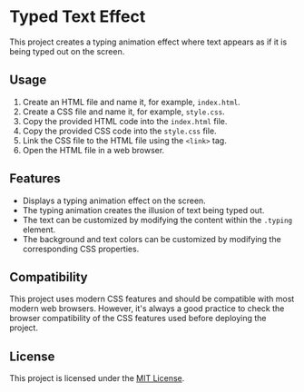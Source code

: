 # Typed Text Effect

This project creates a typing animation effect where text appears as if it is being typed out on the screen.

## Usage

1. Create an HTML file and name it, for example, `index.html`.
2. Create a CSS file and name it, for example, `style.css`.
3. Copy the provided HTML code into the `index.html` file.
4. Copy the provided CSS code into the `style.css` file.
5. Link the CSS file to the HTML file using the `<link>` tag.
6. Open the HTML file in a web browser.

## Features

- Displays a typing animation effect on the screen.
- The typing animation creates the illusion of text being typed out.
- The text can be customized by modifying the content within the `.typing` element.
- The background and text colors can be customized by modifying the corresponding CSS properties.


## Compatibility

This project uses modern CSS features and should be compatible with most modern web browsers. However, it's always a good practice to check the browser compatibility of the CSS features used before deploying the project.

## License

This project is licensed under the [MIT License](LICENSE).
